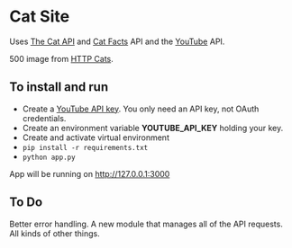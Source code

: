 # Cat Site

Uses [The Cat API](http://thecatapi.com/) and [Cat Facts](https://catfact.ninja/#!/Cat_Facts/fact) API and the [YouTube](https://developers.google.com/youtube/v3/quickstart/python) API.

500 image from [HTTP Cats](https://http.cat/).

## To install and run

* Create a [YouTube API key](https://developers.google.com/youtube/registering_an_application). You only need an API key, not OAuth credentials.  
* Create an environment variable **YOUTUBE_API_KEY** holding your key.
* Create and activate virtual environment
* `pip install -r requirements.txt`
* `python app.py`

App will be running on http://127.0.0.1:3000

## To Do

Better error handling. A new module that manages all of the API requests. All kinds of other things.
